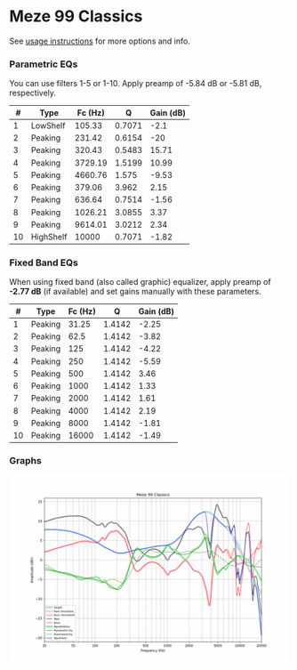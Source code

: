 # Meze 99 Classics
See [usage instructions](https://github.com/jaakkopasanen/AutoEq#usage) for more options and info.

### Parametric EQs
You can use filters 1-5 or 1-10. Apply preamp of -5.84 dB or -5.81 dB, respectively.

|   # | Type      |   Fc (Hz) |      Q |   Gain (dB) |
|-----|-----------|-----------|--------|-------------|
|   1 | LowShelf  |    105.33 | 0.7071 |       -2.1  |
|   2 | Peaking   |    231.42 | 0.6154 |      -20    |
|   3 | Peaking   |    320.43 | 0.5483 |       15.71 |
|   4 | Peaking   |   3729.19 | 1.5199 |       10.99 |
|   5 | Peaking   |   4660.76 | 1.575  |       -9.53 |
|   6 | Peaking   |    379.06 | 3.962  |        2.15 |
|   7 | Peaking   |    636.64 | 0.7514 |       -1.56 |
|   8 | Peaking   |   1026.21 | 3.0855 |        3.37 |
|   9 | Peaking   |   9614.01 | 3.0212 |        2.34 |
|  10 | HighShelf |  10000    | 0.7071 |       -1.82 |

### Fixed Band EQs
When using fixed band (also called graphic) equalizer, apply preamp of **-2.77 dB** (if available) and set gains manually with these parameters.

|   # | Type    |   Fc (Hz) |      Q |   Gain (dB) |
|-----|---------|-----------|--------|-------------|
|   1 | Peaking |     31.25 | 1.4142 |       -2.25 |
|   2 | Peaking |     62.5  | 1.4142 |       -3.82 |
|   3 | Peaking |    125    | 1.4142 |       -4.22 |
|   4 | Peaking |    250    | 1.4142 |       -5.59 |
|   5 | Peaking |    500    | 1.4142 |        3.46 |
|   6 | Peaking |   1000    | 1.4142 |        1.33 |
|   7 | Peaking |   2000    | 1.4142 |        1.61 |
|   8 | Peaking |   4000    | 1.4142 |        2.19 |
|   9 | Peaking |   8000    | 1.4142 |       -1.81 |
|  10 | Peaking |  16000    | 1.4142 |       -1.49 |

### Graphs
![](./Meze%2099%20Classics.png)

